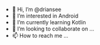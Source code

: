 - 👋 Hi, I’m @driansee
- 👀 I’m interested in Android
- 🌱 I’m currently learning Kotlin
- 💞️ I’m looking to collaborate on ...
- 📫 How to reach me ...

<!---
driansee/driansee is a ✨ special ✨ repository because its `README.md` (this file) appears on your GitHub profile.
You can click the Preview link to take a look at your changes.
--->
